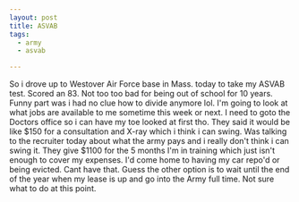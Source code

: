 ```yaml
---
layout: post
title: ASVAB
tags:
  - army
  - asvab

---
```


So i drove up to Westover Air Force base in Mass. today to take my ASVAB test. Scored an 83. Not too too bad for being out of school for 10 years. Funny part was i had no clue how to divide anymore lol. I'm going to look at what jobs are available to me sometime this week or next. I need to goto the Doctors office so i can have my toe looked at first tho. They said it would be like $150 for a consultation and X-ray which i think i can swing. Was talking to the recruiter today about what the army pays and i really don't think i can swing it. They give $1100 for the 5 months I'm in training which just isn't enough to cover my expenses. I'd come home to having my car repo'd or being evicted. Cant have that. Guess the other option is to wait until the end of the year when my lease is up and go into the Army full time. Not sure what to do at this point.

<!-- technorati tags start -->
<!-- technorati tags end -->
